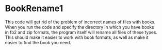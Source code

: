 # BookRename1
This code will get rid of the problem of incorrect names of files with books.
When you run the code and specify the directory in which you have books in fb2 and zip formats, the program itself will rename all files of these types.
This should make it easier to work with book formats, as well as make it easier to find the book you need.
